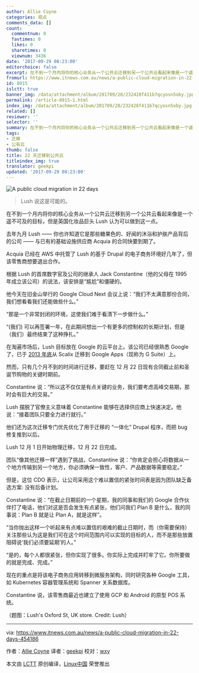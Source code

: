 ```yaml
---
author: Allie Coyne
categories: 观点
comments_data: []
count:
  commentnum: 0
  favtimes: 0
  likes: 0
  sharetimes: 0
  viewnum: 3436
date: '2017-09-29 08:23:00'
editorchoice: false
excerpt: 在不到一个月内将你的核心业务从一个公共云迁移到另一个公共云看起来像是一个遥不可及的目标，但是英国化妆品巨头 Lush 认为可以做到这一点。
fromurl: https://www.itnews.com.au/news/a-public-cloud-migration-in-22-days-454186
id: 8915
islctt: true
banner_img: /data/attachment/album/201709/28/232428f411b7qcyosn5oby.jpg
permalink: /article-8915-1.html
index_img: /data/attachment/album/201709/28/232428f411b7qcyosn5oby.jpg.thumb.jpg
related: []
reviewer: ''
selector: ''
summary: 在不到一个月内将你的核心业务从一个公共云迁移到另一个公共云看起来像是一个遥不可及的目标，但是英国化妆品巨头 Lush 认为可以做到这一点。
tags:
- 迁移
- 公有云
thumb: false
title: 22 天迁移到公共云
titleindex_img: true
translator: geekpi
updated: '2017-09-29 08:23:00'
---
```


![A public cloud migration in 22 days](/data/attachment/album/201709/28/232428f411b7qcyosn5oby.jpg)



> 
> Lush 说这是可能的。
> 
> 
> 


在不到一个月内将你的核心业务从一个公共云迁移到另一个公共云看起来像是一个遥不可及的目标，但是英国化妆品巨头 Lush 认为可以做到这一点。


去年九月 Lush —— 你也许知道它是那些糖果色的、好闻的沐浴和护肤产品背后的公司 —— 与已有的基础设施供应商 Acquia 的合同快要到期了。


Acquia 已经在 AWS 中托管了 Lush 的基于 Drupal 的电子商务环境好几年了，但该零售商想要退出合作。


根据 Lush 的首席数字官及公司的继承人 Jack Constantine（他的父母在 1995 年成立该公司）的说法，该安排是“尴尬”和僵硬的。


他今天在旧金山举行的 Google Cloud Next 会议上说：“我们不太满意那份合同，我们想看看我们还能做些什么。”


“那是一个非常封闭的环境，这使我们难于看清下一步做什么。”


“(我们) 可以再签署一年，在此期间想出一个有更多的控制权的长期计划，但是（我们）最终结束了这种挣扎。”


在淘遍市场后，Lush 目标放在 Google 的云平台上。该公司已经很熟悉 Google 了，已于 [2013 年底](https://cloud.googleblog.com/2013/12/google-apps-helps-eco-cosmetics-company.html)从 Scalix 迁移到 Google Apps（现称为 G Suite）上。


然而，只有几个月不到的时间进行迁移，要赶在 12 月 22 日现有合同截止前和圣诞节购物的关键时期前。


Constantine 说：“所以这不仅仅是有点关键的业务，我们要考虑高峰交易期，那时会有巨大的交易。”


Lush 摆脱了官僚主义意味着 Constantine 能够在选择供应商上快速决定。他说：“接着团队只要全力进行就行。”


他们还为这次迁移专门优先优化了用于迁移的 “一体化” Drupal 程序，而把 bug 修复推到以后。


Lush 12 月 1 日开始物理迁移，12 月 22 日完成。


团队“像其他迁移一样”遇到了挑战，Constantine 说：“你肯定会担心将数据从一个地方传输到另一个地方，你必须确保一致性，客户、产品数据等需要稳定。”


但是，这位 CDO 表示，让公司采用这个难以置信的紧张时间表是因为团队缺乏备选方案: 没有后备计划。


Constantine 说：“在截止日期前的一个星期，我的同事和我们的 Google 合作伙伴打了电话，他们对这是否会发生有点紧张，他们问我们 Plan B 是什么，我的同事说：Plan B 就是让 Plan A，就是这样”。


“当你抛出这样一个听起来有点难以置信的艰难的截止日期时，而（你需要保持）关注那些认为这是我们可在这个时间范围内可以实现的目标的人，而不是那些放置阻碍说‘我们必须要延期’的人。”


“是的，每个人都很紧张，但你实现了很多。你实际上完成并盯牢了它。你所要做的就是完成、完成。”


现在的重点是将该电子商务应用转移到微服务架构，同时研究各种 Google 工具，如 Kubernetes 容器管理系统和 Spanner 关系数据库。


Constantine 说，该零售商最近也建立了使用 GCP 和 Android 的原型 POS 系统。


（题图：Lush's Oxford St, UK store. Credit: Lush）




---


via: <https://www.itnews.com.au/news/a-public-cloud-migration-in-22-days-454186>


作者：[Allie Coyne](https://www.itnews.com.au/author/allie-coyne-461593) 译者：[geekpi](https://github.com/geekpi) 校对：[wxy](https://github.com/wxy)


本文由 [LCTT](https://github.com/LCTT/TranslateProject) 原创编译，[Linux中国](https://linux.cn/) 荣誉推出